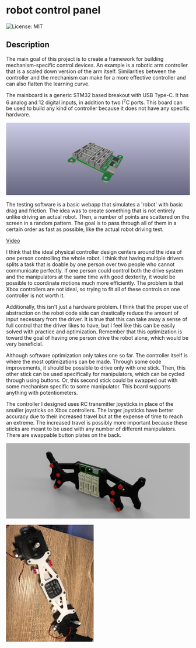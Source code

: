# robot control panel

![License: MIT](https://img.shields.io/badge/License-MIT-red.svg)

## Description
The main goal of this project is to create a framework for building mechanism-specific control devices. An example is a robotic arm controller that is a scaled down version of the arm itself. Similarities between the controller and the mechanism can make for a more effective controller and can also flatten the learning curve.

The mainboard is a generic STM32 based breakout with USB Type-C. It has 6 analog and 12 digital inputs, in addition to two I<sup>2</sup>C ports. This board can be used to build any kind of controller because it does not have any specific hardware.

![Mainboard](mainboard/images/mainboard.png)

The testing software is a basic webapp that simulates a 'robot' with basic drag and friction. The idea was to create something that is not entirely unlike driving an actual robot. Then, a number of points are scattered on the screen in a random pattern. The goal is to pass through all of them in a certain order as fast as possible, like the actual robot driving test.

[Video](https://www.youtube.com/watch?v=zxHl_gj8LcE)

I think that the ideal physical controller design centers around the idea of one person controlling the whole robot. I think that having multiple drivers splits a task that is doable by one person over two people who cannot communicate perfectly. If one person could control both the drive system and the manipulators at the same time with good dexterity, it would be possible to coordinate motions much more efficiently. The problem is that Xbox controllers are not ideal, so trying to fit all of these controls on one controller is not worth it.

Additionally, this isn't just a hardware problem. I think that the proper use of abstraction on the robot code side can drastically reduce the amount of input necessary from the driver. It is true that this can take away a sense of full control that the driver likes to have, but I feel like this can be easily solved with practice and optimization. Remember that this optimization is toward the goal of having one person drive the robot alone, which would be very beneficial.

Although software optimization only takes one so far. The controller itself is where the most optimizations can be made. Through some code improvements, it should be possible to drive only with one stick. Then, this other stick can be used specifically for manipulators, which can be cycled through using buttons. Or, this second stick could be swapped out with some mechanism specific to some manipulator. This board supports anything with potentiometers.

The controller I designed uses RC transmitter joysticks in place of the smaller joysticks on Xbox controllers. The larger joysticks have better accuracy due to their increased travel but at the expense of time to reach an extreme. The increased travel is possibly more important because these sticks are meant to be used with any number of different manipulators. There are swappable button plates on the back.

![render](controller/images/render.png)

![controller](controller/images/controller.png)
